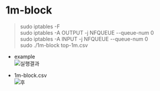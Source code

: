 # 1m-block

> sudo iptables -F   
> sudo iptables -A OUTPUT -j NFQUEUE --queue-num 0   
> sudo iptables -A INPUT -j NFQUEUE --queue-num 0   
> sudo ./1m-block top-1m.csv

- example    
![실행결과](https://user-images.githubusercontent.com/63638850/140926998-968634e0-9e32-4cc7-bb91-c2173414725c.PNG)

- 1m-block.csv    
![후](https://user-images.githubusercontent.com/63638850/140927021-cda9ec2b-ad82-4363-adba-6c51becde40c.PNG)
